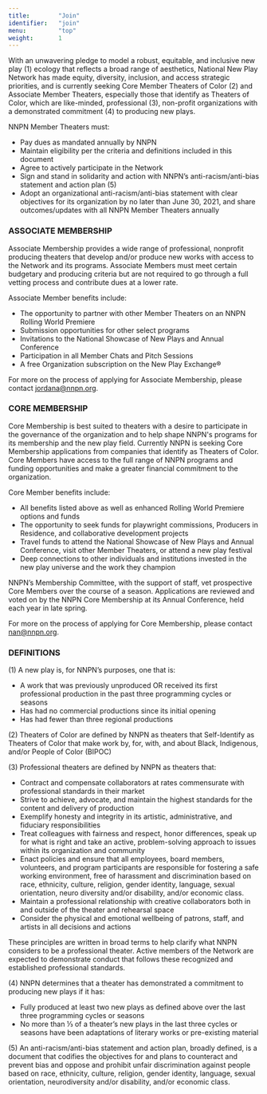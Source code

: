 ```yaml
---
title:        "Join"
identifier:   "join"
menu:         "top"
weight:       1
---
```


With an unwavering pledge to model a robust, equitable, and inclusive new play (1) ecology that reflects a broad range of aesthetics, National New Play Network has made equity, diversity, inclusion, and access strategic priorities, and is currently seeking Core Member Theaters of Color (2) and Associate Member Theaters, especially those that identify as Theaters of Color, which are like-minded, professional (3), non-profit organizations with a demonstrated commitment (4) to producing new plays. 

NNPN Member Theaters must:

- Pay dues as mandated annually by NNPN
- Maintain eligibility per the criteria and definitions included in this document
- Agree to actively participate in the Network
- Sign and stand in solidarity and action with NNPN’s anti-racism/anti-bias statement and action plan (5)
- Adopt an organizational anti-racism/anti-bias statement with clear objectives for its organization by no later than June 30, 2021, and share outcomes/updates with all NNPN Member Theaters annually


### ASSOCIATE MEMBERSHIP

Associate Membership provides a wide range of professional, nonprofit producing theaters that develop and/or produce new works with access to the Network and its programs. Associate Members must meet certain budgetary and producing criteria but are not required to go through a full vetting process and contribute dues at a lower rate.

Associate Member benefits include:

- The opportunity to partner with other Member Theaters on an NNPN Rolling World Premiere
- Submission opportunities for other select programs
- Invitations to the National Showcase of New Plays and Annual Conference
- Participation in all Member Chats and Pitch Sessions
- A free Organization subscription on the New Play Exchange®

For more on the process of applying for Associate Membership, please contact jordana@nnpn.org.

### CORE MEMBERSHIP

Core Membership is best suited to theaters with a desire to participate in the governance of the organization and to help shape NNPN's programs for its membership and the new play field. Currently NNPN is seeking Core Membership applications from companies that identify as Theaters of Color. Core Members have access to the full range of NNPN programs and funding opportunities and make a greater financial commitment to the organization. 

Core Member benefits include:

- All benefits listed above as well as enhanced Rolling World Premiere options and funds
- The opportunity to seek funds for playwright commissions, Producers in Residence, and collaborative development projects
- Travel funds to attend the National Showcase of New Plays and Annual Conference, visit other Member Theaters, or attend a new play festival
- Deep connections to other individuals and institutions invested in the new play universe and the work they champion

NNPN’s Membership Committee, with the support of staff, vet prospective Core Members over the course of a season. Applications are reviewed and voted on by the NNPN Core Membership at its Annual Conference, held each year in late spring.

For more on the process of applying for Core Membership, please contact nan@nnpn.org.

### DEFINITIONS

(1) A new play is, for NNPN’s purposes, one that is:

- A work that was previously unproduced OR received its first professional production in the past three programming cycles or seasons
- Has had no commercial productions since its initial opening 
- Has had fewer than three regional productions 

(2) Theaters of Color are defined by NNPN as theaters that Self-Identify as Theaters of Color that make work by, for, with, and about Black, Indigenous, and/or People of Color (BIPOC) 

(3) Professional theaters are defined by NNPN as theaters that: 

- Contract and compensate collaborators at rates commensurate with professional standards in their market 
- Strive to achieve, advocate, and maintain the highest standards for the content and delivery of production 
- Exemplify honesty and integrity in its artistic, administrative, and fiduciary responsibilities 
- Treat colleagues with fairness and respect, honor differences, speak up for what is right and take an active, problem-solving approach to issues within its organization and community 
- Enact policies and ensure that all employees, board members, volunteers, and program participants are responsible for fostering a safe working environment, free of harassment and discrimination based on race, ethnicity, culture, religion, gender identity, language, sexual orientation, neuro diversity and/or disability, and/or economic class.   
- Maintain a professional relationship with creative collaborators both in and outside of the theater and rehearsal space 
- Consider the physical and emotional wellbeing of patrons, staff, and artists in all decisions and actions 

These principles are written in broad terms to help clarify what NNPN considers to be a professional theater. Active members of the Network are expected to demonstrate conduct that follows these recognized and established professional standards.  

(4) NNPN determines that a theater has demonstrated a commitment to producing new plays if it has:  

- Fully produced at least two new plays as defined above over the last three programming cycles or seasons 
- No more than ⅓ of a theater’s new plays in the last three cycles or seasons have been adaptations of literary works or pre-existing material 

(5) An anti-racism/anti-bias statement and action plan, broadly defined, is a document that codifies the objectives for and plans to counteract and prevent bias and oppose and prohibit unfair discrimination against people based on race, ethnicity, culture, religion, gender identity, language, sexual orientation, neurodiversity and/or disability, and/or economic class.   

 
